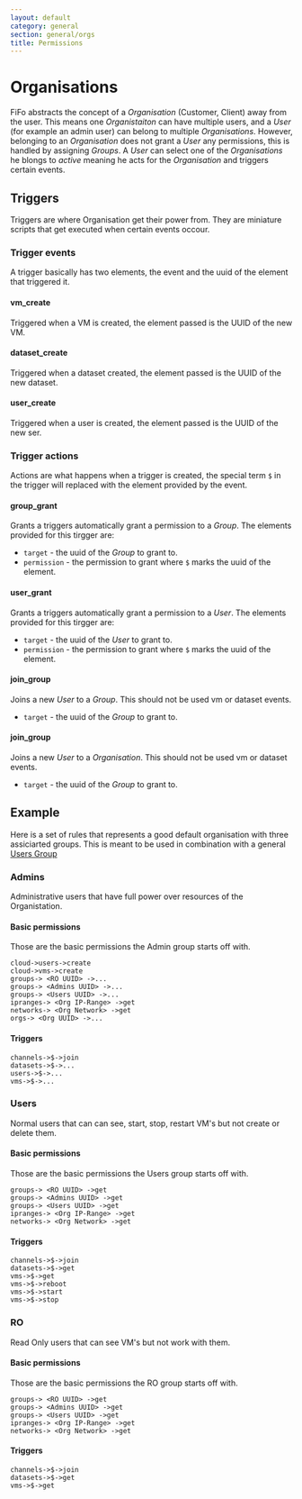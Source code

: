 ```yaml
---
layout: default
category: general
section: general/orgs
title: Permissions
---
```

# Organisations

FiFo abstracts the concept of a *Organisation* (Customer, Client) away from the user. This means one *Organistaiton* can have multiple users, and a *User* (for example an admin user) can belong to multiple *Organisations*. However, belonging to an *Organisation* does not grant a *User* any permissions, this is handled by assigning *Groups*. A *User* can select one of the *Organisations* he blongs to *active* meaning he acts for the *Organisation* and triggers certain events.

## Triggers
Triggers are where Organisation get their power from. They are miniature scripts that get executed when certain events occour.

### Trigger events
A trigger basically has two elements, the event and the uuid of the element that triggered it.

#### vm_create
Triggered when a VM is created, the element passed is the UUID of the new VM.

#### dataset_create
Triggered when a dataset created, the element passed is the UUID of the new dataset.

#### user_create
Triggered when a user is created, the element passed is the UUID of the new ser.

### Trigger actions
Actions are what happens when a trigger is created, the special term `$` in the trigger will replaced with the element provided by the event.

#### group_grant
Grants a triggers automatically grant a permission to a *Group*. The elements provided for this tirgger are:

* `target` - the uuid of the *Group* to grant to.
* `permission` - the permission to grant where `$` marks the uuid of the element.

#### user_grant
Grants a triggers automatically grant a permission to a *User*. The elements provided for this tirgger are:

* `target` - the uuid of the *User* to grant to.
* `permission` - the permission to grant where `$` marks the uuid of the element.

#### join_group
Joins a new *User* to a *Group*. This should not be used vm or dataset events.

* `target` - the uuid of the *Group* to grant to.

#### join_group
Joins a new *User* to a *Organisation*. This should not be used vm or dataset events.

* `target` - the uuid of the *Group* to grant to.

## Example<a id="example"></a>
Here is a set of rules that represents a good default organisation with three assiciarted groups. This is meant to be used in combination with a general [Users Group](/general/permissions.html#example)

### Admins
Administrative users that have full power over resources of the Organistation.

#### Basic permissions
Those are the basic permissions the Admin group starts off with.

```
cloud->users->create
cloud->vms->create
groups-> <RO UUID> ->...
groups-> <Admins UUID> ->...
groups-> <Users UUID> ->...
ipranges-> <Org IP-Range> ->get
networks-> <Org Network> ->get
orgs-> <Org UUID> ->...
```

#### Triggers

```
channels->$->join
datasets->$->...
users->$->...
vms->$->...
```

### Users
Normal users that can can see, start, stop, restart VM's but not create or delete them.

#### Basic permissions
Those are the basic permissions the Users group starts off with.

```
groups-> <RO UUID> ->get
groups-> <Admins UUID> ->get
groups-> <Users UUID> ->get
ipranges-> <Org IP-Range> ->get
networks-> <Org Network> ->get
```

#### Triggers

```
channels->$->join
datasets->$->get
vms->$->get
vms->$->reboot
vms->$->start
vms->$->stop
```

### RO
Read Only users that can see VM's but not work with them.

#### Basic permissions
Those are the basic permissions the RO group starts off with.

```
groups-> <RO UUID> ->get
groups-> <Admins UUID> ->get
groups-> <Users UUID> ->get
ipranges-> <Org IP-Range> ->get
networks-> <Org Network> ->get
```

#### Triggers

```
channels->$->join
datasets->$->get
vms->$->get
```

